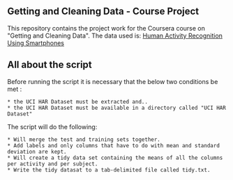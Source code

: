 ## Getting and Cleaning Data - Course Project
This repository contains the project work for the Coursera course on "Getting and Cleaning Data". The data used is: [Human Activity Recognition Using Smartphones](http://archive.ics.uci.edu/ml/datasets/Human+Activity+Recognition+Using+Smartphones)


## All about the script
Before running the script it is necessary that the below two conditions be met :

    * the UCI HAR Dataset must be extracted and..
    * the UCI HAR Dataset must be available in a directory called "UCI HAR Dataset"
    
The script will do the following:

    * Will merge the test and training sets together. 
    * Add labels and only columns that have to do with mean and standard deviation are kept.
    * Will create a tidy data set containing the means of all the columns per activity and per subject. 
    * Write the tidy datasat to a tab-delimited file called tidy.txt.

